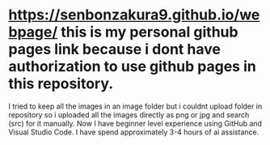 # https://senbonzakura9.github.io/webpage/ this is my personal github pages link because i dont have authorization to use github pages in this repository.
I tried to keep all the images in an image folder but i couldnt upload folder in repository so i uploaded all the images directly as png or jpg and search (src) for it manually.
Now I have beginner level experience using GitHub and Visual Studio Code.
I have spend approximately 3-4 hours of ai assistance.
